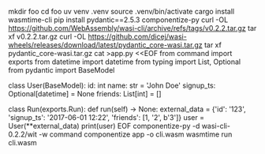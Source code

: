 mkdir foo
cd foo
uv venv .venv
source .venv/bin/activate
cargo install wasmtime-cli
pip install pydantic==2.5.3 componentize-py
curl -OL https://github.com/WebAssembly/wasi-cli/archive/refs/tags/v0.2.2.tar.gz
tar xf v0.2.2.tar.gz
curl -OL https://github.com/dicej/wasi-wheels/releases/download/latest/pydantic_core-wasi.tar.gz
tar xf pydantic_core-wasi.tar.gz
cat >app.py <<EOF
from command import exports
from datetime import datetime
from typing import List, Optional
from pydantic import BaseModel

class User(BaseModel):
    id: int
    name: str = 'John Doe'
    signup_ts: Optional[datetime] = None
    friends: List[int] = []

class Run(exports.Run):
    def run(self) -> None:
        external_data = {'id': '123', 'signup_ts': '2017-06-01 12:22', 'friends': [1, '2', b'3']}
        user = User(**external_data)
        print(user)
EOF
componentize-py -d wasi-cli-0.2.2/wit -w command componentize app -o cli.wasm
wasmtime run cli.wasm